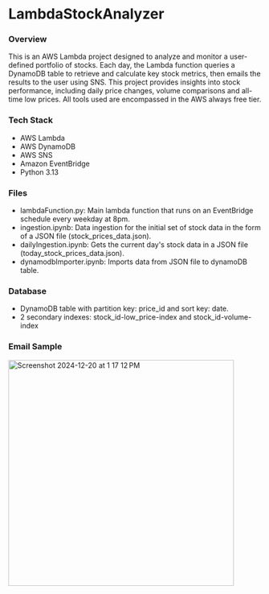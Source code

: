 # LambdaStockAnalyzer

### Overview
This is an AWS Lambda project designed to analyze and monitor a user-defined portfolio of stocks. Each day, the Lambda function queries a DynamoDB table to retrieve and calculate key stock metrics, then emails the results to the user using SNS. This project provides insights into stock performance, including daily price changes, volume comparisons and all-time low prices. All tools used are encompassed in the AWS always free tier.

### Tech Stack
- AWS Lambda
- AWS DynamoDB
- AWS SNS
- Amazon EventBridge
- Python 3.13

### Files
- lambdaFunction.py: Main lambda function that runs on an EventBridge schedule every weekday at 8pm.
- ingestion.ipynb: Data ingestion for the initial set of stock data in the form of a JSON file (stock_prices_data.json).
- dailyIngestion.ipynb: Gets the current day's stock data in a JSON file (today_stock_prices_data.json).
- dynamodbImporter.ipynb: Imports data from JSON file to dynamoDB table.

### Database
- DynamoDB table with partition key: price_id and sort key: date.
- 2 secondary indexes: stock_id-low_price-index and stock_id-volume-index

### Email Sample
<img width="449" alt="Screenshot 2024-12-20 at 1 17 12 PM" src="https://github.com/user-attachments/assets/46a429ee-7805-4dbb-ac37-c883c3bd90d0" />

